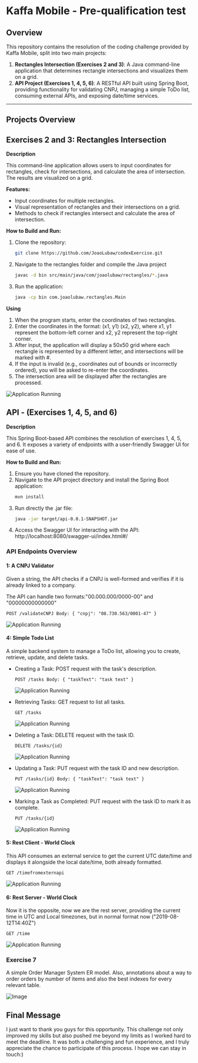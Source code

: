 # Kaffa Mobile - Pre-qualification test

## Overview

This repository contains the resolution of the coding challenge provided by Kaffa Mobile, split into two main projects:

1. **Rectangles Intersection (Exercises 2 and 3)**: A Java command-line application that determines rectangle intersections and visualizes them on a grid.
2. **API Project (Exercises 1, 4, 5, 6)**: A RESTful API built using Spring Boot, providing functionality for validating CNPJ, managing a simple ToDo list, consuming external APIs, and exposing date/time services.

---

## Projects Overview

## Exercises 2 and 3: Rectangles Intersection

**Description**

This command-line application allows users to input coordinates for rectangles, check for intersections, and calculate the area of intersection. The results are visualized on a grid.

**Features:**

- Input coordinates for multiple rectangles.
- Visual representation of rectangles and their intersections on a grid.
- Methods to check if rectangles intersect and calculate the area of intersection.

**How to Build and Run:**

1. Clone the repository:
   ```bash
   git clone https://github.com/JoaoLubaw/codexExercise.git
   ```
2. Navigate to the rectangles folder and compile the Java project

   ```bash
   javac -d bin src/main/java/com/joaolubaw/rectangles/*.java

   ```

3. Run the application:
   ```bash
   java -cp bin com.joaolubaw.rectangles.Main
   ```

**Using**

1. When the program starts, enter the coordinates of two rectangles.
2. Enter the coordinates in the format: (x1, y1) (x2, y2), where x1, y1 represent the bottom-left corner and x2, y2 represent the top-right corner.
3. After input, the application will display a 50x50 grid where each rectangle is represented by a different letter, and intersections will be marked with #.
4. If the input is invalid (e.g., coordinates out of bounds or incorrectly ordered), you will be asked to re-enter the coordinates.
5. The intersection area will be displayed after the rectangles are processed.

![Application Running](/ReadmeMedias/9.gif)

## API - (Exercises 1, 4, 5, and 6)

**Description**

This Spring Boot-based API combines the resolution of exercises 1, 4, 5, and 6. It exposes a variety of endpoints with a user-friendly Swagger UI for ease of use.

**How to Build and Run:**

1. Ensure you have cloned the repository.
2. Navigate to the API project directory and install the Spring Boot application:
   ```bash
   mvn install
   ```
3. Run directly the .jar file:
   ```bash
   java -jar target/api-0.0.1-SNAPSHOT.jar
   ```
4. Access the Swagger UI for interacting with the API:
   http://localhost:8080/swagger-ui/index.html#/

### API Endpoints Overview

#### 1: A CNPJ Validator

Given a string, the API checks if a CNPJ is well-formed and verifies if it is already linked to a company.

The API can handle two formats:"00.000.000/0000-00" and "00000000000000"

    POST /validateCNPJ Body: { "cnpj": "08.730.563/0001-47" }

![Application Running](/ReadmeMedias/1.gif)

#### 4: Simple Todo List

A simple backend system to manage a ToDo list, allowing you to create, retrieve, update, and delete tasks.

- Creating a Task: POST request with the task's description.

      POST /tasks Body: { "taskText": "task text" }

  ![Application Running](/ReadmeMedias/4.gif)

- Retrieving Tasks: GET request to list all tasks.

      GET /tasks

  ![Application Running](/ReadmeMedias/5.gif)

- Deleting a Task: DELETE request with the task ID.

      DELETE /tasks/{id}

  ![Application Running](/ReadmeMedias/6.gif)

- Updating a Task: PUT request with the task ID and new description.

      PUT /tasks/{id} Body: { "taskText": "task text" }

  ![Application Running](/ReadmeMedias/7.gif)

- Marking a Task as Completed: PUT request with the task ID to mark it as complete.

      PUT /tasks/{id}

  ![Application Running](/ReadmeMedias/8.gif)

#### 5: Rest Client - World Clock

This API consumes an external service to get the current UTC date/time and displays it alongside the local date/time, both already formatted.

    GET /timefromexternapi

![Application Running](/ReadmeMedias/2.gif)

#### 6: Rest Server - World Clock

Now it is the opposite, now we are the rest server, providing the current time in UTC and Local timezones, but in normal format now ("2019-08-12T14:40Z")

    GET /time

![Application Running](/ReadmeMedias/3.gif)

### Exercise 7

A simple Order Manager System ER model.
Also, annotations about a way to order orders by number of items and also the best indexes for every relevant table.

![Image](/ReadmeMedias/ER_Codex.png)

## Final Message

I just want to thank you guys for this opportunity. This challenge not only improved my skills but also pushed me beyond my limits as I worked hard to meet the deadline. It was both a challenging and fun experience, and I truly appreciate the chance to participate of this process. I hope we can stay in touch:)
